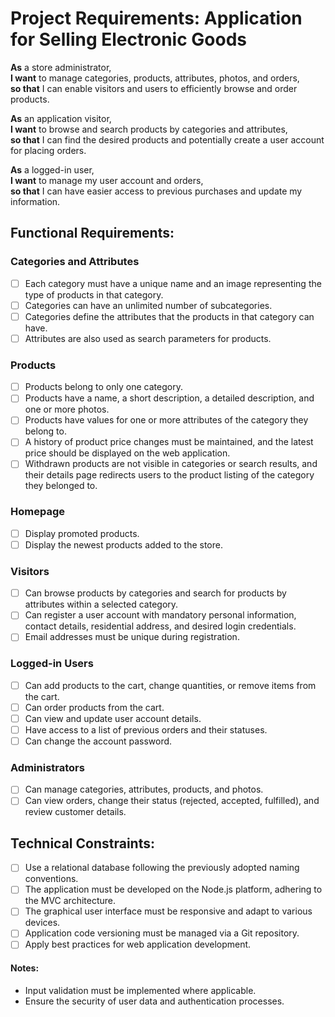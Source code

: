 # Project Requirements: Application for Selling Electronic Goods

**As** a store administrator,  
**I want** to manage categories, products, attributes, photos, and orders,  
**so that** I can enable visitors and users to efficiently browse and order products.  

**As** an application visitor,  
**I want** to browse and search products by categories and attributes,  
**so that** I can find the desired products and potentially create a user account for placing orders.

**As** a logged-in user,  
**I want** to manage my user account and orders,  
**so that** I can have easier access to previous purchases and update my information.

## Functional Requirements:

### Categories and Attributes
- [ ] Each category must have a unique name and an image representing the type of products in that category.
- [ ] Categories can have an unlimited number of subcategories.
- [ ] Categories define the attributes that the products in that category can have.
- [ ] Attributes are also used as search parameters for products.

### Products
- [ ] Products belong to only one category.
- [ ] Products have a name, a short description, a detailed description, and one or more photos.
- [ ] Products have values for one or more attributes of the category they belong to.
- [ ] A history of product price changes must be maintained, and the latest price should be displayed on the web application.
- [ ] Withdrawn products are not visible in categories or search results, and their details page redirects users to the product listing of the category they belonged to.

### Homepage
- [ ] Display promoted products.
- [ ] Display the newest products added to the store.

### Visitors
- [ ] Can browse products by categories and search for products by attributes within a selected category.
- [ ] Can register a user account with mandatory personal information, contact details, residential address, and desired login credentials.
- [ ] Email addresses must be unique during registration.

### Logged-in Users
- [ ] Can add products to the cart, change quantities, or remove items from the cart.
- [ ] Can order products from the cart.
- [ ] Can view and update user account details.
- [ ] Have access to a list of previous orders and their statuses.
- [ ] Can change the account password.

### Administrators
- [ ] Can manage categories, attributes, products, and photos.
- [ ] Can view orders, change their status (rejected, accepted, fulfilled), and review customer details.

## Technical Constraints:
- [ ] Use a relational database following the previously adopted naming conventions.
- [ ] The application must be developed on the Node.js platform, adhering to the MVC architecture.
- [ ] The graphical user interface must be responsive and adapt to various devices.
- [ ] Application code versioning must be managed via a Git repository.
- [ ] Apply best practices for web application development.

#### Notes:
- Input validation must be implemented where applicable.
- Ensure the security of user data and authentication processes.
